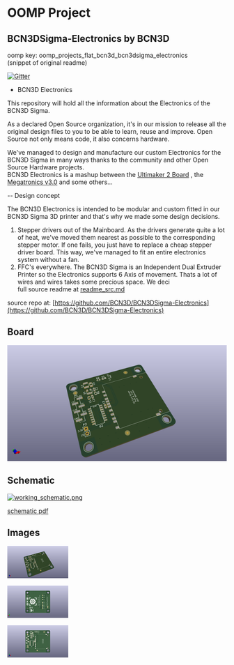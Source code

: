 # OOMP Project  
## BCN3DSigma-Electronics  by BCN3D  
  
oomp key: oomp_projects_flat_bcn3d_bcn3dsigma_electronics  
(snippet of original readme)  
  
[![Gitter](https://badges.gitter.im/BCN3D/BCN3DSigma-Electronics.svg)](https://gitter.im/BCN3D/BCN3DSigma-Electronics?utm_source=badge&utm_medium=badge&utm_campaign=pr-badge)  
  
- BCN3D Electronics  
  
This repository will hold all the information about the Electronics of the BCN3D Sigma.  
  
As a declared Open Source organization, it's in our mission to release all the original design files to you to be able to learn, reuse and improve. Open Source not only means code, it also concerns hardware.  
  
We've managed to design and manufacture our custom Electronics for the BCN3D Sigma in many ways thanks to the community and other Open Source Hardware projects.  
BCN3D Electronics is a mashup between the [Ultimaker 2 Board](https://github.com/Ultimaker/Ultimaker2) , the [Megatronics v3.0](http://reprap.org/wiki/Megatronics_3.0) and some others...  
  
-- Design concept  
  
The BCN3D Electronics is intended to be modular and custom fitted in our BCN3D Sigma 3D printer and that's why we made some design decisions.  
  
1. Stepper drivers out of the Mainboard. As the drivers generate quite a lot of heat, we've moved them nearest as possible to the corresponding stepper motor. If one fails, you just have to replace a cheap stepper driver board. This way, we've managed to fit an entire electronics system without a fan.  
2. FFC's everywhere. The BCN3D Sigma is an Independent Dual Extruder Printer so the Electronics supports 6  Axis of movement. Thats a lot of wires and wires takes some precious space. We deci  
  full source readme at [readme_src.md](readme_src.md)  
  
source repo at: [https://github.com/BCN3D/BCN3DSigma-Electronics](https://github.com/BCN3D/BCN3DSigma-Electronics)  
## Board  
  
[![working_3d.png](working_3d_600.png)](working_3d.png)  
## Schematic  
  
[![working_schematic.png](working_schematic_600.png)](working_schematic.png)  
  
[schematic pdf](working_schematic.pdf)  
## Images  
  
[![working_3d.png](working_3d_140.png)](working_3d.png)  
  
[![working_3d_back.png](working_3d_back_140.png)](working_3d_back.png)  
  
[![working_3d_front.png](working_3d_front_140.png)](working_3d_front.png)  
